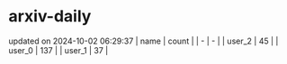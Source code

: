 # arxiv-daily
updated on 2024-10-02 06:29:37
| name | count |
| - | - |
| user_2 | 45 |
| user_0 | 137 |
| user_1 | 37 |
